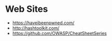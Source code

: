 # Web Sites
- https://haveibeenpwned.com/
- http://hashtoolkit.com/
- https://github.com/OWASP/CheatSheetSeries

